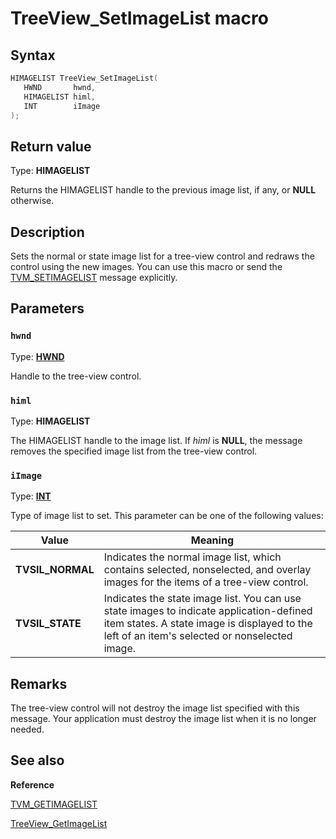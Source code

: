 # TreeView_SetImageList macro

## Syntax

```cpp
HIMAGELIST TreeView_SetImageList(
   HWND       hwnd,
   HIMAGELIST himl,
   INT        iImage
);
```

## Return value

Type: **HIMAGELIST**

Returns the HIMAGELIST handle to the previous image list, if any, or **NULL** otherwise.

## Description

Sets the normal or state image list for a tree-view control and redraws the control using the new images. You can use this macro or send the [TVM_SETIMAGELIST](https://learn.microsoft.com/windows/desktop/Controls/tvm-setimagelist) message explicitly.

## Parameters

### `hwnd`

Type: **[HWND](https://learn.microsoft.com/windows/desktop/WinProg/windows-data-types)**

Handle to the tree-view control.

### `himl`

Type: **HIMAGELIST**

The HIMAGELIST handle to the image list. If *himl* is **NULL**, the message removes the specified image list from the tree-view control.

### `iImage`

Type: **[INT](https://learn.microsoft.com/windows/desktop/WinProg/windows-data-types)**

Type of image list to set. This parameter can be one of the following values:

| Value | Meaning |
| --- | --- |
| **TVSIL_NORMAL** | Indicates the normal image list, which contains selected, nonselected, and overlay images for the items of a tree-view control. |
| **TVSIL_STATE** | Indicates the state image list. You can use state images to indicate application-defined item states. A state image is displayed to the left of an item's selected or nonselected image. |

## Remarks

The tree-view control will not destroy the image list specified with this message. Your application must destroy the image list when it is no longer needed.

## See also

**Reference**

[TVM_GETIMAGELIST](https://learn.microsoft.com/windows/desktop/Controls/tvm-getimagelist)

[TreeView_GetImageList](https://learn.microsoft.com/windows/desktop/api/commctrl/nf-commctrl-treeview_getimagelist)